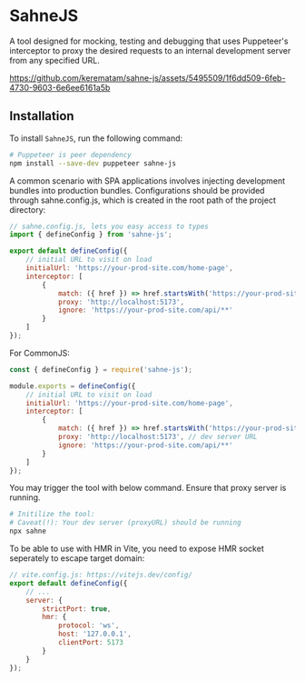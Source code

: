 # SahneJS

A tool designed for mocking, testing and debugging that uses Puppeteer's interceptor to proxy the desired requests to an internal development server from any specified URL.

https://github.com/kerematam/sahne-js/assets/5495509/1f6dd509-6feb-4730-9603-6e6ee6161a5b

## Installation

To install `SahneJS`, run the following command:

```sh
# Puppeteer is peer dependency
npm install --save-dev puppeteer sahne-js
```

A common scenario with SPA applications involves injecting development bundles into production bundles. Configurations should be provided through sahne.config.js, which is created in the root path of the project directory:

```js
// sahne.config.js, lets you easy access to types
import { defineConfig } from 'sahne-js';

export default defineConfig({
	// initial URL to visit on load
	initialUrl: 'https://your-prod-site.com/home-page',
	interceptor: [
		{
			match: ({ href }) => href.startsWith('https://your-prod-site.com'),
			proxy: 'http://localhost:5173',
			ignore: 'https://your-prod-site.com/api/**'
		}
	]
});
```

For CommonJS:

```js
const { defineConfig } = require('sahne-js');

module.exports = defineConfig({
	// initial URL to visit on load
	initialUrl: 'https://your-prod-site.com/home-page',
	interceptor: [
		{
			match: ({ href }) => href.startsWith('https://your-prod-site.com'),
			proxy: 'http://localhost:5173', // dev server URL
			ignore: 'https://your-prod-site.com/api/**'
		}
	]
});
```

You may trigger the tool with below command. Ensure that proxy server is running.

```sh
# Initilize the tool:
# Caveat(!): Your dev server (proxyURL) should be running
npx sahne
```

To be able to use with HMR in Vite, you need to expose HMR socket seperately to escape target domain:

```js
// vite.config.js: https://vitejs.dev/config/
export default defineConfig({
	// ...
	server: {
		strictPort: true,
		hmr: {
			protocol: 'ws',
			host: '127.0.0.1',
			clientPort: 5173
		}
	}
});
```
